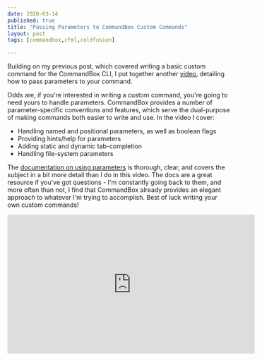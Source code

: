```yaml
---
date: 2020-03-14
published: true
title: "Passing Parameters to CommandBox Custom Commands"
layout: post
tags: [commandbox,cfml,coldfusion]

---
```


Building on my previous post, which covered writing a basic custom command for the CommandBox CLI, I put together another [video](https://www.youtube.com/watch?v=xpmQ918Di_c), detailing how to pass parameters to your command.
<!--more-->

Odds are, if you're interested in writing a custom command, you're going to need yours to handle parameters. CommandBox provides a number of parameter-specific conventions and features, which serve the dual-purpose of making commands both easier to write and use. In the video I cover:

- Handling named and positional parameters, as well as boolean flags
- Providing hints/help for parameters
- Adding static and dynamic tab-completion
- Handling file-system parameters

The [documentation on using parameters](https://commandbox.ortusbooks.com/developing-for-commandbox/commands/using-parameters) is thorough, clear, and covers the subject in a bit more detail than I do in this video. The docs are a great resource if you've got questions - I'm constantly going back to them, and more often than not, I find that CommandBox already provides an elegant approach to whatever I'm trying to accomplish. Best of luck writing your own custom commands!

<div class='embed-container'>
  <iframe width="560" height="315" src="https://www.youtube-nocookie.com/embed/xpmQ918Di_c" frameborder="0" allow="accelerometer; autoplay; encrypted-media; gyroscope; picture-in-picture" allowfullscreen></iframe>
</div>
